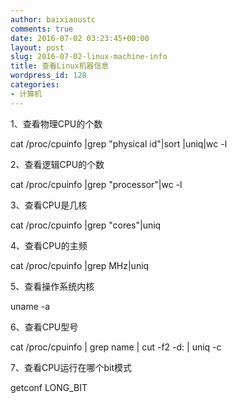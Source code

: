 ```yaml
---
author: baixiaoustc
comments: true
date: 2016-07-02 03:23:45+00:00
layout: post
slug: 2016-07-02-linux-machine-info
title: 查看Linux机器信息
wordpress_id: 128
categories:
- 计算机
---
```


1、查看物理CPU的个数

cat /proc/cpuinfo |grep "physical id"|sort |uniq|wc -l

2、查看逻辑CPU的个数

cat /proc/cpuinfo |grep "processor"|wc -l

3、查看CPU是几核

cat /proc/cpuinfo |grep "cores"|uniq

4、查看CPU的主频

cat /proc/cpuinfo |grep MHz|uniq

5、查看操作系统内核

uname -a

6、查看CPU型号

cat /proc/cpuinfo | grep name | cut -f2 -d: | uniq -c

7、查看CPU运行在哪个bit模式

getconf LONG_BIT
